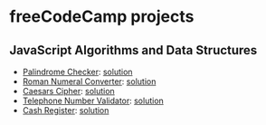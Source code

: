 # freeCodeCamp projects
## JavaScript Algorithms and Data Structures
* [Palindrome Checker](https://www.freecodecamp.org/learn/javascript-algorithms-and-data-structures/javascript-algorithms-and-data-structures-projects/palindrome-checker): [solution](https://github.com/RakoGa/freecodecamp/blob/main/javascript-algorithms-and-data-structures/palindrome_checker.js)
* [Roman Numeral Converter](https://www.freecodecamp.org/learn/javascript-algorithms-and-data-structures/javascript-algorithms-and-data-structures-projects/roman-numeral-converter): [solution](https://github.com/RakoGa/freecodecamp/blob/main/javascript-algorithms-and-data-structures/roman_numeral_converter.js)
* [Caesars Cipher](https://www.freecodecamp.org/learn/javascript-algorithms-and-data-structures/javascript-algorithms-and-data-structures-projects/caesars-cipher): [solution](https://github.com/RakoGa/freecodecamp/blob/main/javascript-algorithms-and-data-structures/caesars_cipher.js)
* [Telephone Number Validator](https://www.freecodecamp.org/learn/javascript-algorithms-and-data-structures/javascript-algorithms-and-data-structures-projects/telephone-number-validator): [solution](https://github.com/RakoGa/freecodecamp/blob/main/javascript-algorithms-and-data-structures/telephone_number_validator.js)
* [Cash Register](https://www.freecodecamp.org/learn/javascript-algorithms-and-data-structures/javascript-algorithms-and-data-structures-projects/cash-register): [solution](https://github.com/RakoGa/freecodecamp/blob/main/javascript-algorithms-and-data-structures/cash_register.js)
